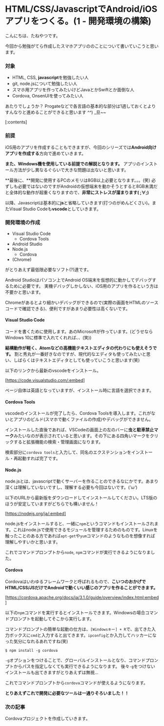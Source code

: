 # HTML/CSS/JavascriptでAndroid/iOSアプリをつくる。(1 - 開発環境の構築)

こんにちは、たねやつです。

今回から勉強がてら作成したスマホアプリののことについて書いていこうと思います。

### 対象
- HTML, CSS, **javascript**を勉強したい人
- git, node.jsについて勉強したい人
- スマホ用アプリを作ってみたいけどJavaとかSwiftとか面倒な人
- Cordova, OnsenUIを使ってみたい人

あたりでしょうか？
Progateなどで各言語の基本的な部分は1週しておくとよりすんなりと進めることができると思います ^^) _旦~~

[:contents]

### 前提
iOS用のアプリを作成することもできますが、今回のシリーズでは**Android向けアプリを作成する**方向で進めていきます。

**また、Windows機を使用している前提での解説となります。**
アプリのインストール方法が少し異なるぐらいで大きな問題は出ないと思います。

**最後に、**開発に使用するPCのメモリは8GB以上必要となります。。。(笑)
必ずしも必要ではないのですがAndroidの仮想端末を動かそうとすると8GB未満だと全体的な動作が超重くなりますので、**非常にストレスが溜まります( ;∀;)**

以降、Javascriptは基本的に**js**と省略していきます(打つのがめんどくさい)。またVisual Studio Codeも**vscode**としていきます。


### 開発環境の作成
- Visual Studio Code
  - Cordova Tools
- Android Studio
- Node.js
  - Cordova
- (Chrome)

がとりあえず最低限必要なソフト(?)達です。

Android Studioはパソコン上でAndroid OS端末を仮想的に動かしてデバッグするために必要です。
実機デバッグしかしない、iOS用のアプリを作るという方は不要かと思います。

Chromeがあるとより細かいデバッグができるので(実際の画面をHTMLのソースコードで確認できる)、便利ですがあまり必要性は高くないです。


#### Visual Studio Code
コードを書くために使用します。あのMicrosoftが作っています。(どうせならWindows 10に標準で入れてくれれば、、(笑))

**結構動作が軽く、Atomなどの高機能テキストエディタの代わりにも使えそうです。**
割と秀丸が一番好きなのですが、現代的なエディタも使ってみたいと思い、しばらくはテキストエディタとしても使っていこうと思います(笑)

以下のリンクから最新のvscodeをインストール。

[https://code.visualstudio.com/:embed]

ページ自体は英語となっていますが、インストール時に言語を選択できます。


#### Cordova Tools
vscodeのインストールが完了したら、Cordova Toolsを導入します。これがないとアプリのビルド(スマホで動くファイルの作成)やデバッグができません。

インストールした直後であれば、VSCodeの画面上の左のバーに**虫と駐車禁止マーク**みたいなのが表示されていると思います。その下にある四角いマークをクリックすると拡張機能の検索・管理画面になります。

<!-- 拡張機能のボタンの画像 -->

検索部分に`cordova tools`と入力して、同名のエクステンションをインストール・再起動すれば完了です。


#### Node.js
node.jsとは、javascriptで動くサーバーを作ることのできるなにかです。あまり深くは理解していないですし、理解する必要も今回はないです。(*'ω'*)

以下のURLから最新版をダウンロードしてインストールしてください。LTS版のほうが安定していますがどちらでも構いません！

[https://nodejs.org/ja/:embed]

node.jsをインストールすると、一緒に`npm`というコマンドもインストールされます。これはnode.jsで使用できるモジュールを管理するためのものです。Linuxを触ったことのある方であれば`apt-get`や`yum`コマンドのようなものを想像すれば理解しやすいかと思います。

これでコマンドプロンプトから`node`, `npm`コマンドが実行できるようになりました。


#### Cordova
Cordovaはいわゆるフレームワークと呼ばれるもので、**こいつのおかげでHTML/CSS/JSだけでAndroidで動くいい感じのアプリを作ることができます。**

[https://cordova.apache.org/docs/ja/3.1.0/guide/overview/index.html:embed]

以下の`npm`コマンドを実行するとインストールできます。Windowsの場合コマンドプロンプトを起動してそこから実行します。

コマンドプロンプトの簡単な起動の仕方は、`[Windowsキー] + R`で、出てきた入力ボックスに`cmd`と入力すると出てきます。`ipconfig`とか入力してハッカーになった気分になれるあれですね(笑)

```
$ npm install -g cordova
```

`-g`オプションをつけることで、グローバルインストールとなり、コマンドプロンプトからパスを指定しなくても実行できるようになります。
後々`-g`をつけないインストールも出てきますがとりあえずは無視...

これでコマンドプロンプトから`cordova`コマンドが使えるようになります。

**とりあえずこれで開発に必要なツールは一通りそろいました！！**

### 次の記事
Cordovaプロジェクトを作成していきます。